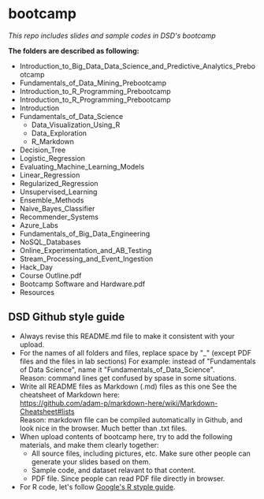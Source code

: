 # bootcamp
_This repo includes slides and sample codes in DSD's bootcamp_  

**The folders are described as following:**  

<!-- * Pre_Bootcamp          -->
<!--   All slides of the webinar courses before the bootcamp.   -->
<!--   A great [tutorial of Azure ML Studio](https://www.youtube.com/watch?v=tfYT1KdBh2Y) was made by Data Science Dojo. -->
* Introduction_to_Big_Data_Data_Science_and_Predictive_Analytics_Prebootcamp
* Fundamentals_of_Data_Mining_Prebootcamp
* Introduction_to_R_Programming_Prebootcamp  
* Introduction_to_R_Programming_Prebootcamp
* Introduction                          
* Fundamentals_of_Data_Science     
  + Data_Visualization_Using_R  
  + Data_Exploration
  + R_Markdown     
* Decision_Tree                       
* Logistic_Regression                   
* Evaluating_Machine_Learning_Models  
* Linear_Regression                     
* Regularized_Regression
* Unsupervised_Learning  
* Ensemble_Methods
* Naive_Bayes_Classifier
* Recommender_Systems  
* Azure_Labs                          
* Fundamentals_of_Big_Data_Engineering  
* NoSQL_Databases                        
* Online_Experimentation_and_AB_Testing  
* Stream_Processing_and_Event_Ingestion
* Hack_Day                              
* Course Outline.pdf                  
* Bootcamp Software and Hardware.pdf  
* Resources

## DSD Github style guide
* Always revise this README.md file to make it consistent with your upload.
* For the names of all folders and files, replace space by "_" (except PDF files and the files in lab sections)
  For example: instead of "Fundamentals of Data Science", name it "Fundamentals_of_Data_Science".   
  Reason: command lines get confused by spase in some situations.
* Write all README files as Markdown (.md) files as this one
  See the cheatsheet of Markdown here:  
  https://github.com/adam-p/markdown-here/wiki/Markdown-Cheatsheet#lists  
  Reason: markdown file can be compiled automatically in Github, and look nice in the browser. Much better than .txt files.
* When upload contents of bootcamp here, try to add the following materials, and make them clearly together:
  + All source files, including pictures, etc. Make sure other people can generate your slides based on them.
  + Sample code, and dataset relavant to that content.
  + PDF file. Since people can read PDF file directly in browser.
* For R code, let's follow [Google's R styple guide](https://google-styleguide.googlecode.com/svn/trunk/Rguide.xml#filenames).
